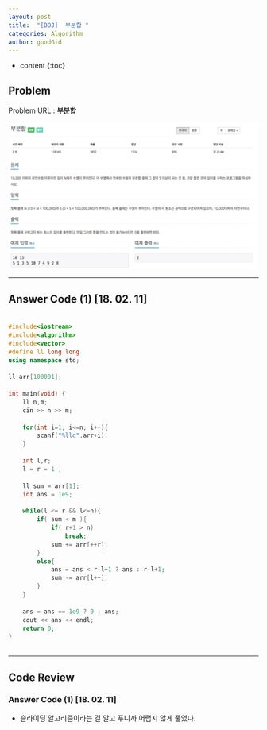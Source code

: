 ```yaml
---
layout: post
title:  "[BOJ]  부분합 "
categories: Algorithm
author: goodGid
---
```

* content
{:toc}


## Problem 
Problem URL : **[부분합](https://www.acmicpc.net/problem/1806)**


![](/assets/img/algorithm/1806_1.png)



---
 
## Answer Code (1) [18. 02. 11]
``` cpp

#include<iostream>
#include<algorithm>
#include<vector>
#define ll long long
using namespace std;

ll arr[100001];

int main(void) {
    ll n,m;
    cin >> n >> m;
    
    for(int i=1; i<=n; i++){
        scanf("%lld",arr+i);
    }
    
    int l,r;
    l = r = 1 ;
    
    ll sum = arr[1];
    int ans = 1e9;

    while(l <= r && l<=n){
        if( sum < m ){
            if( r+1 > n)
                break;
            sum += arr[++r];
        }
        else{
            ans = ans < r-l+1 ? ans : r-l+1;
            sum -= arr[l++];
        }
    }
    
    ans = ans == 1e9 ? 0 : ans;
    cout << ans << endl;
    return 0;
}



```



---
## Code Review

### Answer Code (1) [18. 02. 11]

* 슬라이딩 알고리즘이라는 걸 알고 푸니까 어렵지 않게 풀었다.